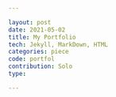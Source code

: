 ```yaml
---

layout: post
date: 2021-05-02
title: My Portfolio
tech: Jekyll, MarkDown, HTML
categories: piece
code: portfol
contribution: Solo
type: 

---
```

